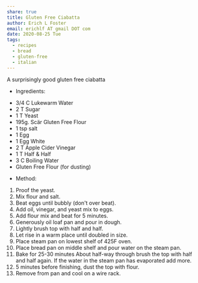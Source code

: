 ```yaml
---
share: true
title: Gluten Free Ciabatta
author: Erich L Foster
email: erichlf AT gmail DOT com
date: 2020-08-25 Tue
tags:
  - recipes
  - bread
  - gluten-free
  - italian
---
```


A surprisingly good gluten free ciabatta
* Ingredients:
- 3/4 C Lukewarm Water
- 2 T Sugar
- 1 T Yeast
- 195g. Scär Gluten Free Flour
- 1 tsp salt
- 1 Egg
- 1 Egg White
- 2 T Apple Cider Vinegar
- 1 T Half & Half
- 3 C Boiling Water
- Gluten Free Flour (for dusting)

* Method:
1. Proof the yeast.
2. Mix flour and salt.
3. Beat eggs until bubbly (don't over beat).
4. Add oil, vinegar, and yeast mix to eggs.
5. Add flour mix and beat for 5 minutes.
6. Generously oil loaf pan and pour in dough.
7. Lightly brush top with half and half.
8. Let rise in a warm place until doubled in size.
9. Place steam pan on lowest shelf of 425F oven.
10. Place bread pan on middle shelf and pour water on the steam pan.
11. Bake for 25-30 minutes About half-way through brush the top with half and half
    again. If the water in the steam pan has evaporated add more.
12. 5 minutes before finishing, dust the top with flour.
13. Remove from pan and cool on a wire rack.
